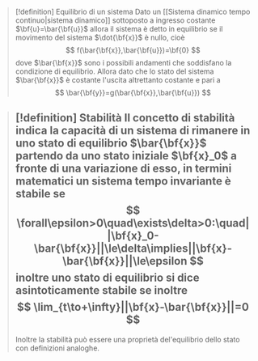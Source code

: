 > [!definition] Equilibrio di un sistema
> Dato un [[Sistema dinamico tempo continuo|sistema dinamico]] sottoposto a ingresso costante $\bf{u}=\bar{\bf{u}}$ allora il sistema è detto in equilibrio se il movimento del sistema $\dot{\bf{x}}$ è nullo, cioè 
> $$
> f(\bar{\bf{x}},\bar{\bf{u}})=\bf{0}
> $$
> dove $\bar{\bf{x}}$ sono i possibili andamenti che soddisfano la condizione di equilibrio.
> Allora dato che lo stato del sistema $\bar{\bf{x}}$ è costante l'uscita altrettanto costante e pari a 
> $$
> \bar{\bf{y}}=g(\bar{\bf{x}},\bar{\bf{u}})
> $$

> [!definition] Stabilità
> Il concetto di stabilità indica la capacità di un sistema di rimanere in uno stato di equilibrio $\bar{\bf{x}}$ partendo da uno stato iniziale $\bf{x}_0$ a fronte di una variazione di esso, in termini matematici un sistema tempo invariante è stabile se
> $$
> \forall\epsilon>0\quad\exists\delta>0:\quad||\bf{x}_0-\bar{\bf{x}}||\le\delta\implies||\bf{x}-\bar{\bf{x}}||\le\epsilon
> $$
> inoltre uno stato di equilibrio si dice asintoticamente stabile se inoltre 
> $$
> \lim_{t\to+\infty}||\bf{x}-\bar{\bf{x}}||=0
> $$
> ---
> Inoltre la stabilità può essere una proprietà del'equilibrio dello stato con definizioni analoghe.
